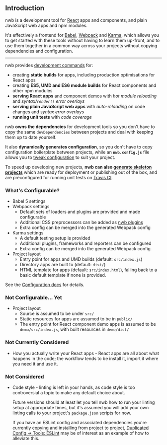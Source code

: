 ## Introduction

nwb is a development tool for [React](https://facebook.github.io/react/) apps and components, and plain JavaScript web apps and npm modules.

It's effectively a frontend for [Babel](http://babeljs.io/), [Webpack](https://webpack.github.io/) and [Karma](http://karma-runner.github.io), which allows you to get started with these tools without having to learn them up-front, and to use them together in a common way across your projects without copying dependencies and configuration.

----

nwb provides [development commands](/docs/Commands.md#nwb-commands) for:

* creating **static builds** for apps, including production optimisations for React apps
* creating **ES5, UMD and ES6 module builds** for React components and other npm modules
* **serving React apps** and component demos with *hot module reloading* and *syntax/`render()` error overlays*
* **serving plain JavaScript web apps** with *auto-reloading* on code changes and *syntax error overlays*
* **running unit tests** with *code coverage*

nwb **owns the dependencies** for development tools so you don't have to copy the same `devDependencies` between projects and deal with keeping them up to date yourself.

It also **dynamically generates configuration**, so you don't have to copy configuration boilerplate between projects, while an **`nwb.config.js`** file allows you to [tweak configuration](/docs/Configuration.md#configuration) to suit your project.

To speed up developing new projects, **nwb can also [generate skeleton projects](/docs/Commands.md#new---create-a-new-project)** which are ready for deployment or publishing out of the box, and are preconfigured for running unit tests on [Travis CI](https://travis-ci.org/).

### What's Configurable?

* Babel 5 settings
* Webpack settings
  * Default sets of loaders and plugins are provided and made configurable
  * Additional CSS preprocessors can be added as [nwb plugins](/docs/Plugins.md#css-preprocessors)
  * Extra config can be merged into the generated Webpack config
* Karma settings
  * A default testing setup is provided
  * Additional plugins, frameworks and reporters can be configured
  * Extra config can be merged into the generated Webpack config
* Project layout
  * Entry point for apps and UMD builds (default: `src/index.js`)
  * Directory apps are built to (default: `dist/`)
  * HTML template for apps (default: `src/index.html`), falling back to a basic default template if none is provided.

See the [Configuration docs](/docs/Configuration.md#configuration) for details.

### Not Configurable... Yet

* Project layout
  * Source is assumed to be under `src/`
  * Static resources for apps are assumed to be in `public/`
  * The entry point for React component demo apps is assumed to be `demo/src/index.js`, with built resources in `demo/dist/`

### Not Currently Considered

* How you actually write your React apps - React apps are all about what happens in the code; the workflow tends to be install it, import it where you need it and use it.

### Not Considered

* Code style - linting is left in your hands, as code style is too controversial a topic to make any default choice about.

  Future versions should at least let you tell nwb how to run your linting setup at appropriate times, but it's assumed you will add your own linting calls to your project's `package.json` scripts for now.

  If you have an ESLint config and associated dependencies you're currently copying and installing from project to project, [Duplicated Config → Tools: ESLint](https://medium.com/@jbscript/config-tools-eslint-c85b6d48f7e2#.7q5c9rloa) may be of interest as an example of how to alleviate this.
